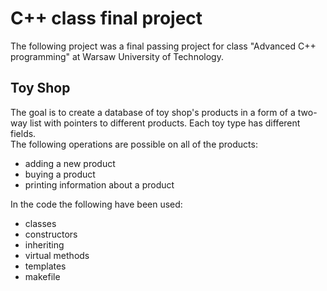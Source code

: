 # C++ class final project
The following project was a final passing project for class "Advanced C++ programming" at Warsaw University of Technology.  
## Toy Shop
The goal is to create a database of toy shop's products in a form of a two-way list with pointers to different products. Each toy type has different fields.  
The following operations are possible on all of the products:  
- adding a new product
- buying a product
- printing information about a product  

In the code the following have been used:
- classes
- constructors
- inheriting
- virtual methods
- templates
- makefile